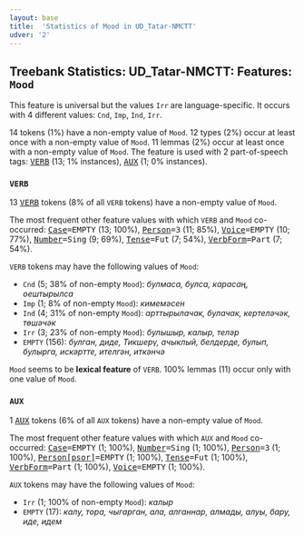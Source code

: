 ```yaml
---
layout: base
title:  'Statistics of Mood in UD_Tatar-NMCTT'
udver: '2'
---
```


## Treebank Statistics: UD_Tatar-NMCTT: Features: `Mood`

This feature is universal but the values `Irr` are language-specific.
It occurs with 4 different values: `Cnd`, `Imp`, `Ind`, `Irr`.

14 tokens (1%) have a non-empty value of `Mood`.
12 types (2%) occur at least once with a non-empty value of `Mood`.
11 lemmas (2%) occur at least once with a non-empty value of `Mood`.
The feature is used with 2 part-of-speech tags: <tt><a href="tt_nmctt-pos-VERB.html">VERB</a></tt> (13; 1% instances), <tt><a href="tt_nmctt-pos-AUX.html">AUX</a></tt> (1; 0% instances).

### `VERB`

13 <tt><a href="tt_nmctt-pos-VERB.html">VERB</a></tt> tokens (8% of all `VERB` tokens) have a non-empty value of `Mood`.

The most frequent other feature values with which `VERB` and `Mood` co-occurred: <tt><a href="tt_nmctt-feat-Case.html">Case</a></tt><tt>=EMPTY</tt> (13; 100%), <tt><a href="tt_nmctt-feat-Person.html">Person</a></tt><tt>=3</tt> (11; 85%), <tt><a href="tt_nmctt-feat-Voice.html">Voice</a></tt><tt>=EMPTY</tt> (10; 77%), <tt><a href="tt_nmctt-feat-Number.html">Number</a></tt><tt>=Sing</tt> (9; 69%), <tt><a href="tt_nmctt-feat-Tense.html">Tense</a></tt><tt>=Fut</tt> (7; 54%), <tt><a href="tt_nmctt-feat-VerbForm.html">VerbForm</a></tt><tt>=Part</tt> (7; 54%).

`VERB` tokens may have the following values of `Mood`:

* `Cnd` (5; 38% of non-empty `Mood`): <em>булмаса, булса, карасаң, оештырылса</em>
* `Imp` (1; 8% of non-empty `Mood`): <em>кимемәсен</em>
* `Ind` (4; 31% of non-empty `Mood`): <em>арттырылачак, булачак, кертеләчәк, төшәчәк</em>
* `Irr` (3; 23% of non-empty `Mood`): <em>булышыр, калыр, теләр</em>
* `EMPTY` (156): <em>булган, диде, Тикшерү, ачыклый, белдерде, булып, булырга, искәртте, ителгән, иткәнчә</em>

`Mood` seems to be **lexical feature** of `VERB`. 100% lemmas (11) occur only with one value of `Mood`.

### `AUX`

1 <tt><a href="tt_nmctt-pos-AUX.html">AUX</a></tt> tokens (6% of all `AUX` tokens) have a non-empty value of `Mood`.

The most frequent other feature values with which `AUX` and `Mood` co-occurred: <tt><a href="tt_nmctt-feat-Case.html">Case</a></tt><tt>=EMPTY</tt> (1; 100%), <tt><a href="tt_nmctt-feat-Number.html">Number</a></tt><tt>=Sing</tt> (1; 100%), <tt><a href="tt_nmctt-feat-Person.html">Person</a></tt><tt>=3</tt> (1; 100%), <tt><a href="tt_nmctt-feat-Person-psor.html">Person[psor]</a></tt><tt>=EMPTY</tt> (1; 100%), <tt><a href="tt_nmctt-feat-Tense.html">Tense</a></tt><tt>=Fut</tt> (1; 100%), <tt><a href="tt_nmctt-feat-VerbForm.html">VerbForm</a></tt><tt>=Part</tt> (1; 100%), <tt><a href="tt_nmctt-feat-Voice.html">Voice</a></tt><tt>=EMPTY</tt> (1; 100%).

`AUX` tokens may have the following values of `Mood`:

* `Irr` (1; 100% of non-empty `Mood`): <em>калыр</em>
* `EMPTY` (17): <em>калу, тора, чыгарган, ала, алганнар, алмады, алуы, бару, иде, идем</em>

